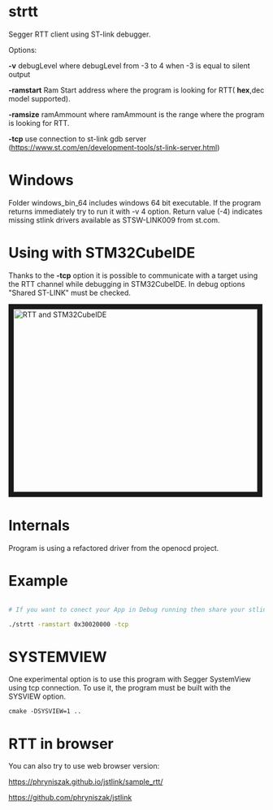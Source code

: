 # strtt
Segger RTT client using ST-link debugger.

Options:

**-v** debugLevel where debugLevel from -3 to 4 when -3 is equal to silent output

**-ramstart** Ram Start address where the program is looking for RTT( **hex**,dec model supported).

**-ramsize** ramAmmount where ramAmmount is the range where the program is looking for RTT. 

**-tcp** use connection to st-link gdb server (<https://www.st.com/en/development-tools/st-link-server.html>)

# Windows

Folder windows_bin_64 includes windows 64 bit executable. If the program returns immediately try to run it with -v 4 option. Return value (-4) indicates missing stlink drivers available as STSW-LINK009 from st.com.

# Using with STM32CubeIDE

Thanks to the **-tcp** option it is possible to communicate with a target using the RTT channel while debugging in STM32CubeIDE.
In debug options "Shared ST-LINK" must be checked.

<a href="http://www.youtube.com/watch?feature=player_embedded&v=MP6PS8l4fyE" target="_blank"><img src="http://img.youtube.com/vi/MP6PS8l4fyE/0.jpg" 
alt="RTT and STM32CubeIDE" width="480" height="360" border="10" /></a>

# Internals

Program is using a refactored driver from the openocd project.

# Example

```bash

# If you want to conect your App in Debug running then share your stlink and use tcp connect to

./strtt -ramstart 0x30020000 -tcp

```

# SYSTEMVIEW

One experimental option is to use this program with Segger SystemView using tcp connection. To use it, the program must be built with the SYSVIEW option.

`cmake -DSYSVIEW=1 ..`

# RTT in browser
You can also try to use web browser version:

https://phryniszak.github.io/jstlink/sample_rtt/

https://github.com/phryniszak/jstlink
